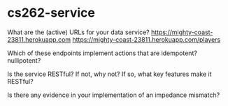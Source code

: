 # cs262-service


What are the (active) URLs for your data service?
https://mighty-coast-23811.herokuapp.com
https://mighty-coast-23811.herokuapp.com/players


Which of these endpoints implement actions that are idempotent? nullipotent?


Is the service RESTful? If not, why not? If so, what key features make it RESTful?


Is there any evidence in your implementation of an impedance mismatch?

